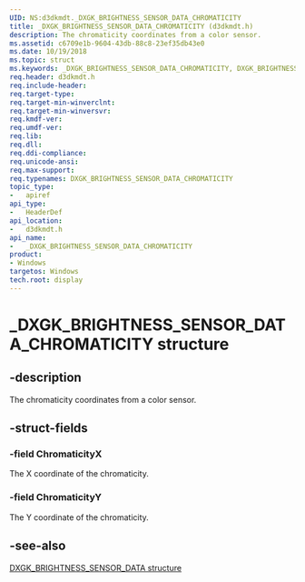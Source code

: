 ```yaml
---
UID: NS:d3dkmdt._DXGK_BRIGHTNESS_SENSOR_DATA_CHROMATICITY
title: _DXGK_BRIGHTNESS_SENSOR_DATA_CHROMATICITY (d3dkmdt.h)
description: The chromaticity coordinates from a color sensor.
ms.assetid: c6709e1b-9604-43db-88c8-23ef35db43e0
ms.date: 10/19/2018
ms.topic: struct
ms.keywords: _DXGK_BRIGHTNESS_SENSOR_DATA_CHROMATICITY, DXGK_BRIGHTNESS_SENSOR_DATA_CHROMATICITY,
req.header: d3dkmdt.h
req.include-header:
req.target-type:
req.target-min-winverclnt:
req.target-min-winversvr:
req.kmdf-ver:
req.umdf-ver:
req.lib:
req.dll:
req.ddi-compliance:
req.unicode-ansi:
req.max-support:
req.typenames: DXGK_BRIGHTNESS_SENSOR_DATA_CHROMATICITY
topic_type:
-	apiref
api_type:
-	HeaderDef
api_location:
-	d3dkmdt.h
api_name:
-	_DXGK_BRIGHTNESS_SENSOR_DATA_CHROMATICITY
product: 
- Windows
targetos: Windows
tech.root: display
---
```


# _DXGK_BRIGHTNESS_SENSOR_DATA_CHROMATICITY structure

## -description

The chromaticity coordinates from a color sensor.

## -struct-fields

### -field ChromaticityX

The X coordinate of the chromaticity.

### -field ChromaticityY

The Y coordinate of the chromaticity.

## -see-also

[DXGK_BRIGHTNESS_SENSOR_DATA structure](ns-d3dkmdt-_dxgk_brightness_sensor_data.md)
